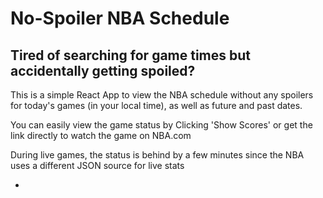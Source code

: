 # No-Spoiler NBA Schedule
 <h2>
Tired of searching for game times but accidentally getting spoiled?</h2>
<p>This is a simple React App to view the NBA schedule without any spoilers for today's games (in your local time), as well as future and past dates.</p>
<p>You can easily view the game status by Clicking 'Show Scores' or get the link directly to watch the game on NBA.com</p>
<p>During live games, the status is behind by a few minutes since the NBA uses a different JSON source for live stats</p>


 -